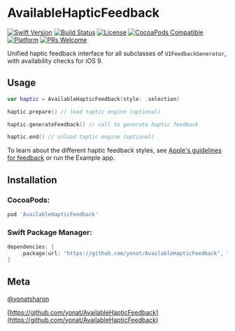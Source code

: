 # AvailableHapticFeedback

[![Swift Version][swift-image]][swift-url]
[![Build Status][travis-image]][travis-url]
[![License][license-image]][license-url]
[![CocoaPods Compatible](https://img.shields.io/cocoapods/v/AvailableHapticFeedback.svg)](https://img.shields.io/cocoapods/v/AvailableHapticFeedback.svg)  
[![Platform](https://img.shields.io/cocoapods/p/AvailableHapticFeedback.svg?style=flat)](http://cocoapods.org/pods/AvailableHapticFeedback)
[![PRs Welcome](https://img.shields.io/badge/PRs-welcome-brightgreen.svg?style=flat-square)](http://makeapullrequest.com)

Unified haptic feedback interface for all subclasses of `UIFeedbackGenerator`, with availability checks for iOS 9.

## Usage

```swift
var haptic = AvailableHapticFeedback(style: .selection)

haptic.prepare() // load taptic engine (optional)

haptic.generateFeedback() // call to generate haptic feedback

haptic.end() // unload taptic engine (optional)
```

To learn about the different haptic feedback styles, see [Apple's guidelines for feedback](https://developer.apple.com/design/human-interface-guidelines/ios/user-interaction/feedback/) or run the Example app.

## Installation

### CocoaPods:

```ruby
pod 'AvailableHapticFeedback'
```

### Swift Package Manager:

```swift
dependencies: [
    .package(url: "https://github.com/yonat/AvailableHapticFeedback", from: "1.0.4")
]
```

## Meta

[@yonatsharon](https://twitter.com/yonatsharon)

[https://github.com/yonat/AvailableHapticFeedback](https://github.com/yonat/AvailableHapticFeedback)

[swift-image]:https://img.shields.io/badge/swift-4.2-orange.svg
[swift-url]: https://swift.org/
[license-image]: https://img.shields.io/badge/License-MIT-blue.svg
[license-url]: LICENSE.txt
[travis-image]: https://img.shields.io/travis/dbader/node-datadog-metrics/master.svg?style=flat-square
[travis-url]: https://travis-ci.org/dbader/node-datadog-metrics
[codebeat-image]: https://codebeat.co/badges/c19b47ea-2f9d-45df-8458-b2d952fe9dad
[codebeat-url]: https://codebeat.co/projects/github-com-vsouza-awesomeios-com
